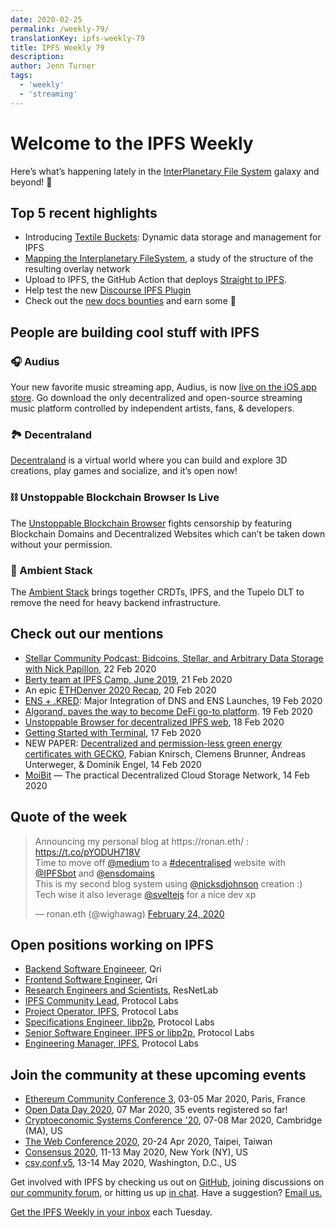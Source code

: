 ```yaml
---
date: 2020-02-25
permalink: /weekly-79/
translationKey: ipfs-weekly-79
title: IPFS Weekly 79
description:
author: Jenn Turner
tags:
  - 'weekly'
  - 'streaming'
---
```


# Welcome to the IPFS Weekly

Here’s what’s happening lately in the [InterPlanetary File System](https://ipfs.io/) galaxy and beyond! 🚀

## Top 5 recent highlights

- Introducing [Textile Buckets](https://blog.textile.io/first-look-at-textile-buckets-dynamic-ipfs-folders/): Dynamic data storage and management for IPFS
- [Mapping the Interplanetary FileSystem](https://arxiv.org/abs/2002.07747), a study of the structure of the resulting overlay network
- Upload to IPFS, the GitHub Action that deploys [Straight to IPFS](https://medium.com/@sergiibomko/straight-to-ipfs-3bff32fdb480).
- Help test the new [Discourse IPFS Plugin](https://talk.fission.codes/t/testing-discourse-ipfs-plugin/482)
- Check out the [new docs bounties](https://twitter.com/dzesika/status/1232017738752614407?s=20) and earn some 💸

## People are building cool stuff with IPFS

### 🎧 Audius

Your new favorite music streaming app, Audius, is now [live on the iOS app store](https://twitter.com/AudiusProject/status/1220066334278447106?s=20). Go download the only decentralized and open-source streaming music platform controlled by independent artists, fans, & developers.

### 🏞 Decentraland

[Decentraland](https://decentraland.org/) is a virtual world where you can build and explore 3D creations, play games and socialize, and it’s open now!

### ⛓ Unstoppable Blockchain Browser Is Live

The [Unstoppable Blockchain Browser](https://www.youtube.com/watch?v=_aIf4Nac6DU&feature=youtu.be) fights censorship by featuring Blockchain Domains and Decentralized Websites which can’t be taken down without your permission.

### 🧘 Ambient Stack

The [Ambient Stack](https://ambientstack.org/) brings together CRDTs, IPFS, and the Tupelo DLT to remove the need for heavy backend infrastructure.

## Check out our mentions

- [Stellar Community Podcast: Bidcoins, Stellar, and Arbitrary Data Storage with Nick Papillon](https://podcast.stellar.org/episodes/bidcoins-stellar-and-arbitrary-data-storage-with-nick-papillon), 22 Feb 2020
- [Berty team at IPFS Camp, June 2019](https://medium.com/berty-tech/berty-team-at-ipfs-camp-june-2019-2b3e3958fc46), 21 Feb 2020
- An epic [ETHDenver 2020 Recap](https://medium.com/3box/ethdenver-2020-recap-aab409daef19), 20 Feb 2020
- [ENS + .KRED](https://medium.com/the-ethereum-name-service/ens-kred-major-integration-of-dns-and-ens-launches-e7efb4dd872a): Major Integration of DNS and ENS Launches, 19 Feb 2020
- [Algorand, paves the way to become DeFi go-to platform](https://www.linkedin.com/pulse/algorand-paves-way-become-defi-go-to-platform-andrzej-winiarski/). 19 Feb 2020
- [Unstoppable Browser for decentralized IPFS web](https://medium.com/@nederob/unstoppable-browser-for-decentralized-ipfs-web-832eca583aa6), 18 Feb 2020
- [Getting Started with Terminal](https://blog.terminal.co/posts/getting-started), 17 Feb 2020
- NEW PAPER: [Decentralized and permission-less green energy certificates with GECKO](https://link.springer.com/article/10.1186/s42162-020-0104-0), Fabian Knirsch, Clemens Brunner, Andreas Unterweger, & Dominik Engel, 14 Feb 2020
- [MoiBit](https://medium.com/@aikrish/moibit-the-practical-decentralized-cloud-storage-network-d7decb7db8aa) — The practical Decentralized Cloud Storage Network, 14 Feb 2020

## Quote of the week

<blockquote class="twitter-tweet"><p lang="en" dir="ltr">Announcing my personal blog at https://ronan.eth/ : <a href="https://t.co/pYODUH718V">https://t.co/pYODUH718V</a> <br>Time to move off <a href="https://twitter.com/Medium?ref_src=twsrc%5Etfw">@medium</a> to a <a href="https://twitter.com/hashtag/decentralised?src=hash&amp;ref_src=twsrc%5Etfw">#decentralised</a> website with <a href="https://twitter.com/IPFSbot?ref_src=twsrc%5Etfw">@IPFSbot</a> and <a href="https://twitter.com/ensdomains?ref_src=twsrc%5Etfw">@ensdomains</a> <br>This is my second blog system using <a href="https://twitter.com/nicksdjohnson?ref_src=twsrc%5Etfw">@nicksdjohnson</a> creation :)<br>Tech wise it also leverage <a href="https://twitter.com/sveltejs?ref_src=twsrc%5Etfw">@sveltejs</a> for a nice dev xp</p>&mdash; ronan.eth (@wighawag) <a href="https://twitter.com/wighawag/status/1232006103250210816?ref_src=twsrc%5Etfw">February 24, 2020</a></blockquote>

## Open positions working on IPFS

- [Backend Software Engineeer](https://qri.io/jobs/job-backend-software-engineer), Qri
- [Frontend Software Engineer](https://qri.io/jobs/job-frontend-software-engineer), Qri
- [Research Engineers and Scientists](https://jobs.lever.co/protocol/f39f7fe0-1805-40d2-9453-90fd25c72bc3), ResNetLab
- [IPFS Community Lead](https://jobs.lever.co/protocol/71c4a9b9-af90-4ce9-9dba-8b72507997bf), Protocol Labs
- [Project Operator, IPFS](https://jobs.lever.co/protocol/135cecff-ecc4-49ca-b516-61b63fd4d9ef), Protocol Labs
- [Specifications Engineer, libp2p](https://jobs.lever.co/protocol/0ee37e17-5fb3-4b0f-8559-e5fca363e268), Protocol Labs
- [Senior Software Engineer, IPFS or libp2p](https://jobs.lever.co/protocol/82793e56-124f-484c-bf13-357ef0b45bc6), Protocol Labs
- [Engineering Manager, IPFS](https://jobs.lever.co/protocol/3f0787e8-58b3-4122-a1ea-424561d2658f), Protocol Labs

## Join the community at these upcoming events

- [Ethereum Community Conference 3](https://ethcc.io/), 03-05 Mar 2020, Paris, France
- [Open Data Day 2020](https://opendataday.org/), 07 Mar 2020, 35 events registered so far!
- [Cryptoeconomic Systems Conference '20](https://cryptoeconomicsystems.pubpub.org/ces20), 07-08 Mar 2020, Cambridge (MA), US
- [The Web Conference 2020](https://www2020.thewebconf.org/), 20-24 Apr 2020, Taipei, Taiwan
- [Consensus 2020](https://www.coindesk.com/events/consensus-2020), 11-13 May 2020, New York (NY), US
- [csv,conf,v5](https://csvconf.com/), 13-14 May 2020, Washington, D.C., US

Get involved with IPFS by checking us out on [GitHub](https://github.com/ipfs), joining discussions on [our community forum](https://discuss.ipfs.io/), or hitting us up [in chat](https://riot.im/app/#/room/#ipfs:matrix.org). Have a suggestion? [Email us.](mailto:newsletter@ipfs.io)

[Get the IPFS Weekly in your inbox](https://ipfs.us4.list-manage.com/subscribe?u=25473244c7d18b897f5a1ff6b&id=cad54b2230) each Tuesday.
